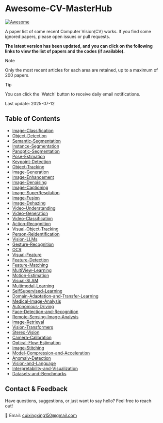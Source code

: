 # Awesome-CV-MasterHub

[![Awesome](https://awesome.re/badge.svg)](https://github.com/cuixing158/Awesome-CV-MasterHub)

A paper list of some recent Computer Vision(CV) works. If you find some ignored papers, please open issues or pull requests.

 **The latest version has been updated, and you can click on the following links to view the list of papers and the codes (if available).**

> [!NOTE]
>
> Only the most recent articles for each area are retained, up to a maximum of 200 papers.

> [!TIP]
>
> You can click the 'Watch' button to receive daily email notifications.

Last update: 2025-07-12

## Table of Contents

- [Image-Classification](./docs/Image-Classification.md)
- [Object-Detection](./docs/Object-Detection.md)
- [Semantic-Segmentation](./docs/Semantic-Segmentation.md)
- [Instance-Segmentation](./docs/Instance-Segmentation.md)
- [Panoptic-Segmentation](./docs/Panoptic-Segmentation.md)
- [Pose-Estimation](./docs/Pose-Estimation.md)
- [Keypoint-Detection](./docs/Keypoint-Detection.md)
- [Object-Tracking](./docs/Object-Tracking.md)
- [Image-Generation](./docs/Image-Generation.md)
- [Image-Enhancement](./docs/Image-Enhancement.md)
- [Image-Denoising](./docs/Image-Denoising.md)
- [Image-Captioning](./docs/Image-Captioning.md)
- [Image-SuperResolution](./docs/Image-SuperResolution.md)
- [Image-Fusion](./docs/Image-Fusion.md)
- [Image-Dehazing](./docs/Image-Dehazing.md)
- [Video-Understanding](./docs/Video-Understanding.md)
- [Video-Generation](./docs/Video-Generation.md)
- [Video-Classification](./docs/Video-Classification.md)
- [Action-Recognition](./docs/Action-Recognition.md)
- [Visual-Object-Tracking](./docs/Visual-Object-Tracking.md)
- [Person-ReIdentification](./docs/Person-ReIdentification.md)
- [Vision-LLMs](./docs/Vision-LLMs.md)
- [Gesture-Recognition](./docs/Gesture-Recognition.md)
- [OCR](./docs/OCR.md)
- [Visual-Feature](./docs/Visual-Feature.md)
- [Feature-Detection](./docs/Feature-Detection.md)
- [Feature-Matching](./docs/Feature-Matching.md)
- [MultiView-Learning](./docs/MultiView-Learning.md)
- [Motion-Estimation](./docs/Motion-Estimation.md)
- [Visual-SLAM](./docs/Visual-SLAM.md)
- [Multimodal-Learning](./docs/Multimodal-Learning.md)
- [SelfSupervised-Learning](./docs/SelfSupervised-Learning.md)
- [Domain-Adaptation-and-Transfer-Learning](./docs/Domain-Adaptation-and-Transfer-Learning.md)
- [Medical-Image-Analysis](./docs/Medical-Image-Analysis.md)
- [Autonomous-Driving](./docs/Autonomous-Driving.md)
- [Face-Detection-and-Recognition](./docs/Face-Detection-and-Recognition.md)
- [Remote-Sensing-Image-Analysis](./docs/Remote-Sensing-Image-Analysis.md)
- [Image-Retrieval](./docs/Image-Retrieval.md)
- [Vision-Transformers](./docs/Vision-Transformers.md)
- [Stereo-Vision](./docs/Stereo-Vision.md)
- [Camera-Calibration](./docs/Camera-Calibration.md)
- [Optical-Flow-Estimation](./docs/Optical-Flow-Estimation.md)
- [Image-Stitching](./docs/Image-Stitching.md)
- [Model-Compression-and-Acceleration](./docs/Model-Compression-and-Acceleration.md)
- [Anomaly-Detection](./docs/Anomaly-Detection.md)
- [Vision-and-Language](./docs/Vision-and-Language.md)
- [Interpretability-and-Visualization](./docs/Interpretability-and-Visualization.md)
- [Datasets-and-Benchmarks](./docs/Datasets-and-Benchmarks.md)

## Contact & Feedback

Have questions, suggestions, or just want to say hello? Feel free to reach out!

📧 Email: <cuixingxing150@gmail.com>